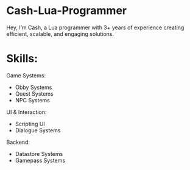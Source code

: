 # Cash-Lua-Programmer
Hey, I’m Cash, a Lua programmer with 3+ years of experience creating efficient, scalable, and engaging solutions.

# Skills:

Game Systems:
  - Obby Systems
  - Quest Systems
  - NPC Systems

UI & Interaction:
  - Scripting UI
  - Dialogue Systems

Backend:
  - Datastore Systems
  - Gamepass Systems


  
